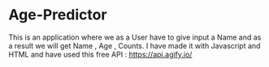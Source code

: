 # Age-Predictor

This is an application where we as a User have to give input a Name and as a result we will get Name , Age , Counts. I have made it with Javascript and HTML and have used this free API : https://api.agify.io/ 
